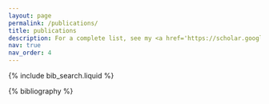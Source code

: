 ```yaml
---
layout: page
permalink: /publications/
title: publications
description: For a complete list, see my <a href='https://scholar.google.com/citations?user=gJ3JGSsAAAAJ&hl=en'>Google Scholar page</a>.
nav: true
nav_order: 4
---
```


<!-- _pages/publications.md -->

<!-- Bibsearch Feature -->

{% include bib_search.liquid %}

<div class="publications">

{% bibliography %}

</div>
